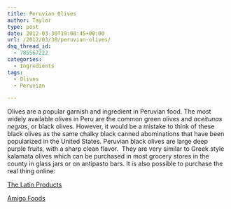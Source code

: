 ```yaml
---
title: Peruvian Olives
author: Taylor
type: post
date: 2012-03-30T19:08:45+00:00
url: /2012/03/30/peruvian-olives/
dsq_thread_id:
  - 785567222
categories:
  - Ingredients
tags:
  - Olives
  - Peruvian

---
```

Olives are a popular garnish and ingredient in Peruvian food. The most widely available olives in Peru are the common green olives and _aceitunas negras_, or black olives. However, it would be a mistake to think of these black olives as the same chalky black canned abominations that have been popularized in the United States. Peruvian black olives are large deep purple fruits, with a sharp clean flavor.  They are very similar to Greek style kalamata olives which can be purchased in most grocery stores in the county in glass jars or on antipasto bars. It is also possible to purchase the real thing online:

[The Latin Products][1]

[Amigo Foods][2]

 [1]: http://www.thelatinproducts.com/goya-peruvian-olives-de-botija-7-4-oz/
 [2]: http://www.amigofoods.com/acbo20.html